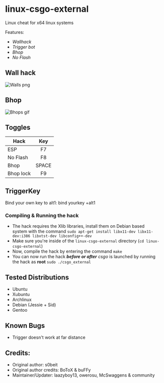 linux-csgo-external
===================

Linux cheat for x64 linux systems

Features:
* *Wallhack*
* *Trigger bot*
* *Bhop*
* *No Flash*

## Wall hack
![Walls png](http://i.imgur.com/ztp5WBf.jpg)

## Bhop
![Bhops gif](http://i.imgur.com/0DXp8bA.gif)

## Toggles
| Hack          | Key           |
| ------------- |:-------------:|
| ESP           | F7            |
| No Flash      | F8            |
| Bhop          | SPACE         |
| Bhop lock     | F9            |


## TriggerKey
Bind your own key to alt1:
bind yourkey +alt1

### Compiling & Running the hack
* The hack requires the Xlib libraries, install them on Debian based system with the command `sudo apt-get install libx11-dev libx11-dev:i386 libxtst-dev libconfig++-dev`
* Make sure you're inside of the `linux-csgo-external` directory (`cd linux-csgo-external`)
* Now, compile the hack by entering the command `make`
* You can now run the hack ***before or after*** *csgo* is launched by running the hack as **root** `sudo ./csgo_external`

## Tested Distributions
- Ubuntu
- Xubuntu
- Archlinux
- Debian (Jessie + Sid)
- Gentoo

## Known Bugs
* Trigger doesn't work at far distance

## Credits:
- Original author: s0beit
- Original author credits: BoToX & buFFy
- Maintainer/Updater: laazyboy13, owerosu, McSwaggens & community
